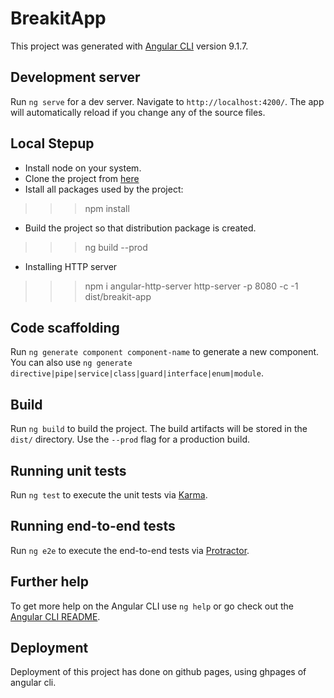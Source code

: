 # BreakitApp

This project was generated with [Angular CLI](https://github.com/angular/angular-cli) version 9.1.7.

## Development server

Run `ng serve` for a dev server. Navigate to `http://localhost:4200/`. The app will automatically reload if you change any of the source files.

## Local Stepup

- Install node on your system.
- Clone the project from [here](https://github.com/anarchistMegaByte/breakit-app.git)
- Istall all packages used by the project:
>>> npm install

- Build the project so that distribution package is created.
>>> ng build --prod

- Installing HTTP server

>>> npm i angular-http-server
>>> http-server -p 8080 -c -1 dist/breakit-app


## Code scaffolding

Run `ng generate component component-name` to generate a new component. You can also use `ng generate directive|pipe|service|class|guard|interface|enum|module`.

## Build

Run `ng build` to build the project. The build artifacts will be stored in the `dist/` directory. Use the `--prod` flag for a production build.

## Running unit tests

Run `ng test` to execute the unit tests via [Karma](https://karma-runner.github.io).

## Running end-to-end tests

Run `ng e2e` to execute the end-to-end tests via [Protractor](http://www.protractortest.org/).

## Further help

To get more help on the Angular CLI use `ng help` or go check out the [Angular CLI README](https://github.com/angular/angular-cli/blob/master/README.md).

## Deployment 

Deployment of this project has done on github pages, using ghpages of angular cli.
